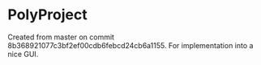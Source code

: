 PolyProject
===========

Created from master on commit 8b368921077c3bf2ef00cdb6febcd24cb6a1155.
For implementation into a nice GUI.
